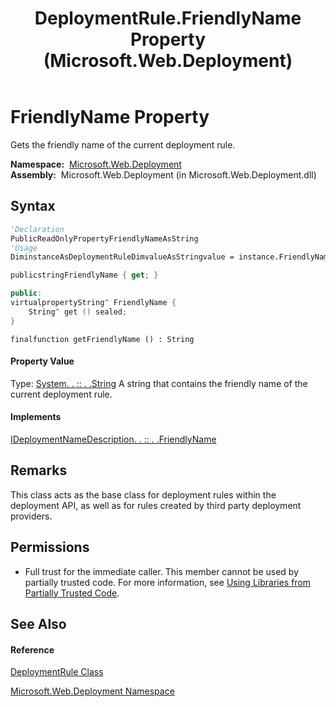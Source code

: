 ﻿---
title: DeploymentRule.FriendlyName Property  (Microsoft.Web.Deployment)
TOCTitle: FriendlyName Property
ms:assetid: P:Microsoft.Web.Deployment.DeploymentRule.FriendlyName
ms:mtpsurl: https://msdn.microsoft.com/en-us/library/microsoft.web.deployment.deploymentrule.friendlyname(v=VS.90)
ms:contentKeyID: 20209267
ms.date: 05/02/2012
mtps_version: v=VS.90
f1_keywords:
- Microsoft.Web.Deployment.DeploymentRule.FriendlyName
- Microsoft.Web.Deployment.DeploymentRule.get_FriendlyName
dev_langs:
- CSharp
- JScript
- VB
- c++
api_location:
- Microsoft.Web.Deployment.dll
api_name:
- Microsoft.Web.Deployment.DeploymentRule.FriendlyName
- Microsoft.Web.Deployment.DeploymentRule.get_FriendlyName
api_type:
- Managed
topic_type:
- apiref
- kbSyntax
product_family_name: VS
ROBOTS: INDEX,FOLLOW
---

# FriendlyName Property

Gets the friendly name of the current deployment rule.

**Namespace:**  [Microsoft.Web.Deployment](microsoft-web-deployment-namespace.md)  
**Assembly:**  Microsoft.Web.Deployment (in Microsoft.Web.Deployment.dll)

## Syntax

``` vb
'Declaration
PublicReadOnlyPropertyFriendlyNameAsString
'Usage
DiminstanceAsDeploymentRuleDimvalueAsStringvalue = instance.FriendlyName
```

``` csharp
publicstringFriendlyName { get; }
```

``` c++
public:
virtualpropertyString^ FriendlyName {
    String^ get () sealed;
}
```

``` jscript
finalfunction getFriendlyName () : String
```

#### Property Value

Type: [System. . :: . .String](https://msdn.microsoft.com/en-us/library/s1wwdcbf\(v=vs.90\))  
A string that contains the friendly name of the current deployment rule.  

#### Implements

[IDeploymentNameDescription. . :: . .FriendlyName](ideploymentnamedescription-friendlyname-property-microsoft-web-deployment.md)  

## Remarks

This class acts as the base class for deployment rules within the deployment API, as well as for rules created by third party deployment providers.

## Permissions

  - Full trust for the immediate caller. This member cannot be used by partially trusted code. For more information, see [Using Libraries from Partially Trusted Code](https://msdn.microsoft.com/en-us/library/8skskf63\(v=vs.90\)).

## See Also

#### Reference

[DeploymentRule Class](deploymentrule-class-microsoft-web-deployment.md)

[Microsoft.Web.Deployment Namespace](microsoft-web-deployment-namespace.md)

